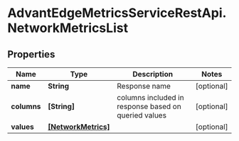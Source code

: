 # AdvantEdgeMetricsServiceRestApi.NetworkMetricsList

## Properties
Name | Type | Description | Notes
------------ | ------------- | ------------- | -------------
**name** | **String** | Response name | [optional] 
**columns** | **[String]** | columns included in response based on queried values | [optional] 
**values** | [**[NetworkMetrics]**](NetworkMetrics.md) |  | [optional] 



